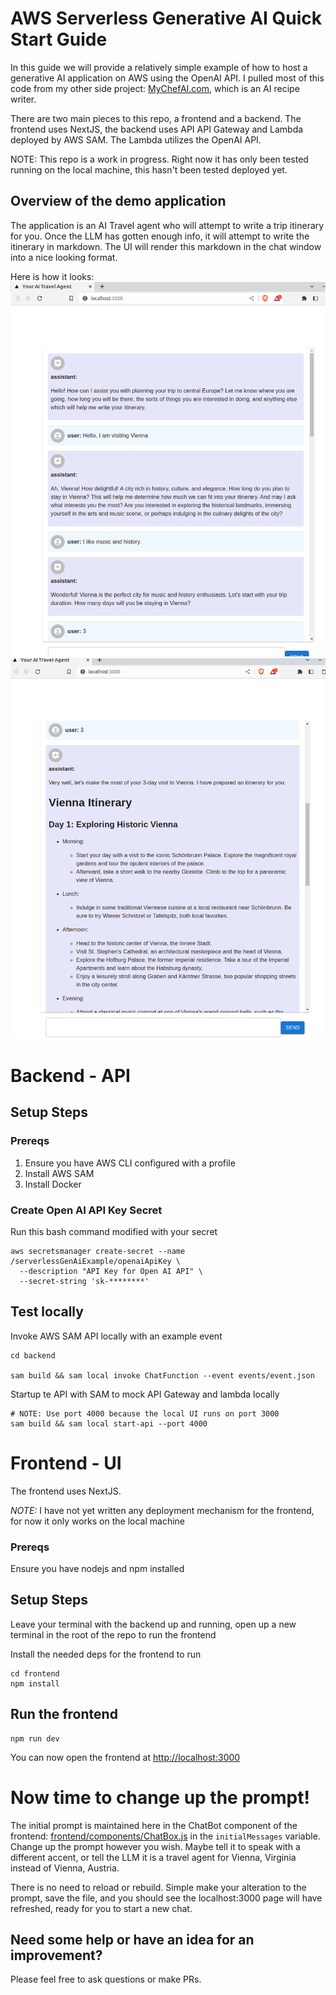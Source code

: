 # AWS Serverless Generative AI Quick Start Guide
In this guide we will provide a relatively simple example of how to host a generative AI application on AWS using the OpenAI API. I pulled most of this code from my other side project: [MyChefAI.com](MyChefAI.com), which is an AI recipe writer. 

There are two main pieces to this repo, a frontend and a backend. The frontend uses NextJS, the backend uses API API Gateway and Lambda deployed by AWS SAM. The Lambda utilizes the OpenAI API. 

NOTE: This repo is a work in progress. Right now it has only been tested running on the local machine, this hasn't been tested deployed yet.

## Overview of the demo application
The application is an AI Travel agent who will attempt to write a trip itinerary for you. Once the LLM has gotten enough info, it will attempt to write the itinerary in markdown. The UI will render this markdown in the chat window into a nice looking format.

Here is how it looks:
![Demo image 1](docs/demo-image-1.png)
![Demo image 2](docs/demo-image-2.png)

# Backend - API
## Setup Steps

### Prereqs
1. Ensure you have AWS CLI configured with a profile
2. Install AWS SAM
3. Install Docker

### Create Open AI API Key Secret
Run this bash command modified with your secret
```
aws secretsmanager create-secret --name /serverlessGenAiExample/openaiApiKey \
  --description "API Key for Open AI API" \
  --secret-string 'sk-********' 
```

## Test locally
Invoke AWS SAM API locally with an example event

```
cd backend

sam build && sam local invoke ChatFunction --event events/event.json
```

Startup te API with SAM to mock API Gateway and lambda locally

```
# NOTE: Use port 4000 because the local UI runs on port 3000
sam build && sam local start-api --port 4000
```

# Frontend - UI
The frontend uses NextJS. 

*NOTE:* I have not yet written any deployment mechanism for the frontend, for now it only works on the local machine

### Prereqs
Ensure you have nodejs and npm installed

## Setup Steps
Leave your terminal with the backend up and running, open up a new terminal in the root of the repo to run the frontend

Install the needed deps for the frontend to run
```
cd frontend
npm install
```

## Run the frontend
```
npm run dev
```

You can now open the frontend at <http://localhost:3000>

# Now time to change up the prompt!

The initial prompt is maintained here in the ChatBot component of the frontend: [frontend/components/ChatBox.js](frontend/components/ChatBox.js) in the `initialMessages` variable. Change up the prompt however you wish. Maybe tell it to speak with a different accent, or tell the LLM it is a travel agent for Vienna, Virginia instead of Vienna, Austria.

There is no need to reload or rebuild. Simple make your alteration to the prompt, save the file, and you should see the localhost:3000 page will have refreshed, ready for you to start a new chat.

## Need some help or have an idea for an improvement?
Please feel free to ask questions or make PRs.